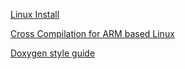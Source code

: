 [Linux Install](https://docs.opencv.org/4.x/d7/d9f/tutorial_linux_install.html)

[Cross Compilation for ARM based Linux](https://docs.opencv.org/4.x/d0/d76/tutorial_arm_crosscompile_with_cmake.html)

[Doxygen style guide](https://docs.opencv.org/4.x/d4/db1/tutorial_documentation.html)

